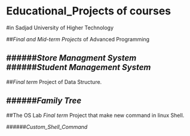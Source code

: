 # Educational_Projects of courses
#in Sadjad University of Higher Technology

##*Final and Mid-term Projects* of Advanced Programming

######*Store Managment System*
######*Student Management System*
----------------------------------------
##*Final term* Project of Data Structure.

######*Family Tree*
----------------------------------------
##The OS Lab *Final term* Project that make new command in linux Shell.

######*Custom_Shell_Command*
